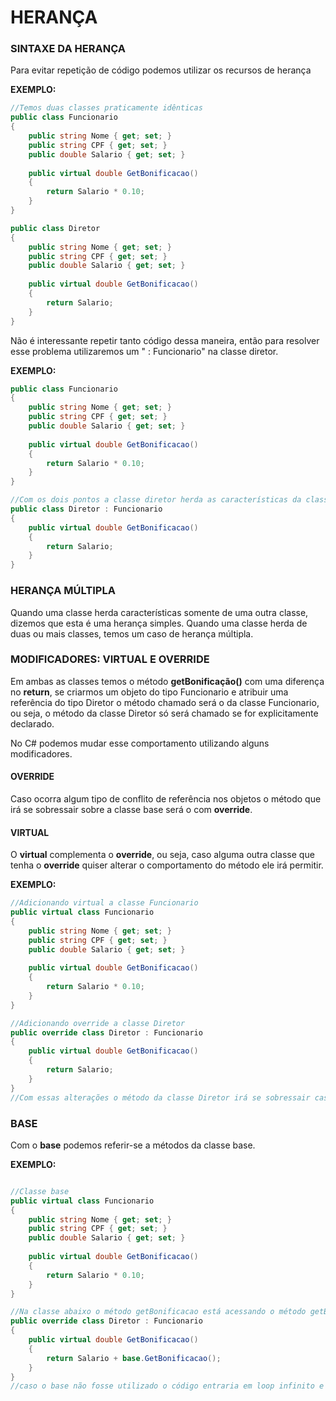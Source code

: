 # HERANÇA

### SINTAXE DA HERANÇA

Para evitar repetição de código podemos utilizar os recursos de herança

**EXEMPLO:**
```csharp
//Temos duas classes praticamente idênticas
public class Funcionario
{
    public string Nome { get; set; }
    public string CPF { get; set; }
    public double Salario { get; set; }
      
    public virtual double GetBonificacao()
    {
        return Salario * 0.10;
    }
}

public class Diretor
{
    public string Nome { get; set; }
    public string CPF { get; set; }
    public double Salario { get; set; }
      
    public virtual double GetBonificacao()
    {
        return Salario;
    }
}
```
Não é interessante repetir tanto código dessa maneira, então para resolver esse problema utilizaremos um " : Funcionario"  na classe diretor.

**EXEMPLO:**  
```csharp
public class Funcionario
{
    public string Nome { get; set; }
    public string CPF { get; set; }
    public double Salario { get; set; }
      
    public virtual double GetBonificacao()
    {
        return Salario * 0.10;
    }
}

//Com os dois pontos a classe diretor herda as características da classe Funcionario e os atributos repetidos não são mais necessários
public class Diretor : Funcionario
{      
    public virtual double GetBonificacao()
    {
        return Salario;
    }
}
```
### HERANÇA MÚLTIPLA

Quando uma classe herda características somente de uma outra classe, dizemos que esta é uma herança simples. Quando uma classe herda de duas ou mais classes, temos um caso de herança múltipla.

### MODIFICADORES: VIRTUAL E OVERRIDE

Em ambas as classes temos o método **getBonificação()** com uma diferença no **return**, se criarmos um objeto do tipo Funcionario e atribuir uma referência do tipo Diretor o método chamado será o da classe Funcionario, ou seja, o método da classe Diretor só será chamado se for explicitamente declarado.

No C# podemos mudar esse comportamento utilizando alguns modificadores.

#### OVERRIDE

Caso ocorra algum tipo de conflito de referência nos objetos o método que irá se sobressair sobre a classe base será o com **override**.

#### VIRTUAL

O **virtual** complementa o **override**, ou seja, caso alguma outra classe que tenha o **override** quiser alterar o comportamento do método ele irá permitir.

**EXEMPLO:**  
```csharp
//Adicionando virtual a classe Funcionario
public virtual class Funcionario
{
    public string Nome { get; set; }
    public string CPF { get; set; }
    public double Salario { get; set; }
      
    public virtual double GetBonificacao()
    {
        return Salario * 0.10;
    }
}

//Adicionando override a classe Diretor
public override class Diretor : Funcionario
{      
    public virtual double GetBonificacao()
    {
        return Salario;
    }
}
//Com essas alterações o método da classe Diretor irá se sobressair caso necessário 
```

### BASE

Com o **base** podemos referir-se a métodos da classe base.

**EXEMPLO:**  
```csharp

//Classe base
public virtual class Funcionario
{
    public string Nome { get; set; }
    public string CPF { get; set; }
    public double Salario { get; set; }
      
    public virtual double GetBonificacao()
    {
        return Salario * 0.10;
    }
}

//Na classe abaixo o método getBonificacao está acessando o método getBonificacao da classe Funcionario
public override class Diretor : Funcionario
{    
    public virtual double GetBonificacao()
    {
        return Salario + base.GetBonificacao();
    }
}
//caso o base não fosse utilizado o código entraria em loop infinito e resultaria em um erro.
```
